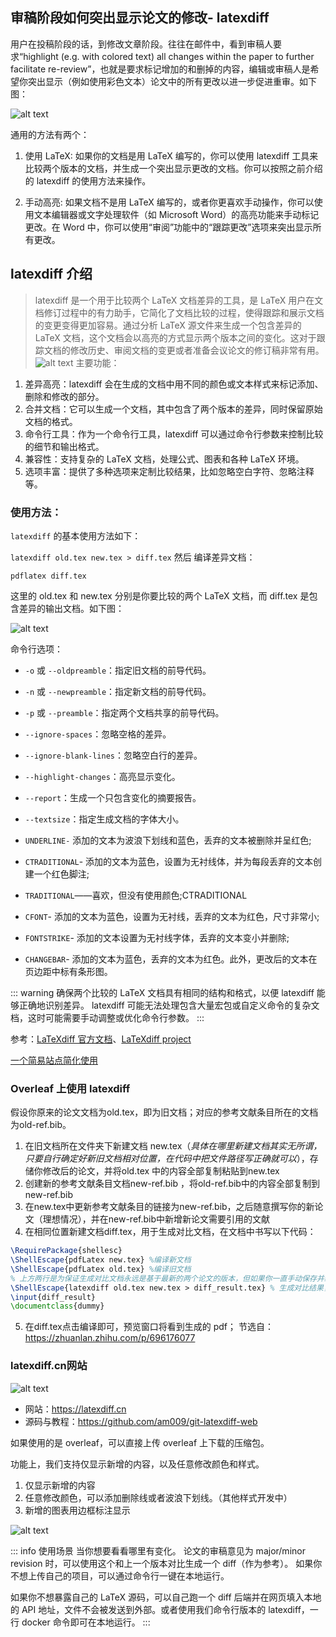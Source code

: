 ## 审稿阶段如何突出显示论文的修改- latexdiff

用户在投稿阶段的话，到修改文章阶段。往往在邮件中，看到审稿人要求“highlight (e.g. with colored text) all changes within the paper to further facilitate re-review”，也就是要求标记增加的和删掉的内容，编辑或审稿人是希望你突出显示（例如使用彩色文本）论文中的所有更改以进一步促进重审。如下图：

![alt text](./img/image1.png)

通用的方法有两个：

1. 使用 LaTeX: 如果你的文档是用 LaTeX 编写的，你可以使用 latexdiff 工具来比较两个版本的文档，并生成一个突出显示更改的文档。你可以按照之前介绍的 latexdiff 的使用方法来操作。

2. 手动高亮: 如果文档不是用 LaTeX 编写的，或者你更喜欢手动操作，你可以使用文本编辑器或文字处理软件（如 Microsoft Word）的高亮功能来手动标记更改。在 Word 中，你可以使用“审阅”功能中的“跟踪更改”选项来突出显示所有更改。

## latexdiff 介绍
> latexdiff 是一个用于比较两个 LaTeX 文档差异的工具，是 LaTeX 用户在文档修订过程中的有力助手，它简化了文档比较的过程，使得跟踪和展示文档的变更变得更加容易。通过分析 LaTeX 源文件来生成一个包含差异的 LaTeX 文档，这个文档会以高亮的方式显示两个版本之间的变化。这对于跟踪文档的修改历史、审阅文档的变更或者准备会议论文的修订稿非常有用。
![alt text](./img/image2.png)
主要功能：
1. 差异高亮：latexdiff 会在生成的文档中用不同的颜色或文本样式来标记添加、删除和修改的部分。
2. 合并文档：它可以生成一个文档，其中包含了两个版本的差异，同时保留原始文档的格式。
3. 命令行工具：作为一个命令行工具，latexdiff 可以通过命令行参数来控制比较的细节和输出格式。
4. 兼容性：支持复杂的 LaTeX 文档，处理公式、图表和各种 LaTeX 环境。
5. 选项丰富：提供了多种选项来定制比较结果，比如忽略空白字符、忽略注释等。

### 使用方法：
`latexdiff` 的基本使用方法如下：

`latexdiff old.tex new.tex > diff.tex`
然后 编译差异文档：

`pdflatex diff.tex`

这里的 old.tex 和 new.tex 分别是你要比较的两个 LaTeX 文档，而 diff.tex 是包含差异的输出文档。如下图：

![alt text](./img/image3.png)

命令行选项：
- `-o` 或 `--oldpreamble`：指定旧文档的前导代码。

- `-n` 或 `--newpreamble`：指定新文档的前导代码。

- `-p` 或 `--preamble`：指定两个文档共享的前导代码。

- `--ignore-spaces`：忽略空格的差异。

- `--ignore-blank-lines`：忽略空白行的差异。

- `--highlight-changes`：高亮显示变化。

- `--report`：生成一个只包含变化的摘要报告。

- `--textsize`：指定生成文档的字体大小。

- `UNDERLINE-` 添加的文本为波浪下划线和蓝色，丢弃的文本被删除并呈红色;

- `CTRADITIONAL`- 添加的文本为蓝色，设置为无衬线体，并为每段丢弃的文本创建一个红色脚注;

- `TRADITIONAL`——喜欢，但没有使用颜色;CTRADITIONAL

- `CFONT`- 添加的文本为蓝色，设置为无衬线，丢弃的文本为红色，尺寸非常小;

- `FONTSTRIKE`- 添加的文本设置为无衬线字体，丢弃的文本变小并删除;

- `CHANGEBAR`- 添加的文本为蓝色，丢弃的文本为红色。此外，更改后的文本在页边距中标有条形图。

::: warning
确保两个比较的 LaTeX 文档具有相同的结构和格式，以便 latexdiff 能够正确地识别差异。
latexdiff 可能无法处理包含大量宏包或自定义命令的复杂文档，这时可能需要手动调整或优化命令行参数。
:::

参考：[LaTeXdiff 官方文档](https://www.ctan.org/pkg/latexdiff)、[LaTeXdiff project](https://github.com/ftilmann/latexdiff/)

[一个简易站点简化使用](https://3142.nl/latex-diff/)

### Overleaf 上使用 latexdiff
假设你原来的论文文档为old.tex，即为旧文档；对应的参考文献条目所在的文档为old-ref.bib。

1. 在旧文档所在文件夹下新建文档 new.tex（_具体在哪里新建文档其实无所谓，只要自行确定好新旧文档相对位置，在代码中把文件路径写正确就可以_），存储你修改后的论文，并将old.tex 中的内容全部复制粘贴到new.tex
2. 创建新的参考文献条目文档new-ref.bib ，将old-ref.bib中的内容全部复制到new-ref.bib
3. 在new.tex中更新参考文献条目的链接为new-ref.bib，之后随意撰写你的新论文（理想情况），并在new-ref.bib中新增新论文需要引用的文献
4. 在相同位置新建文档diff.tex，用于生成对比文档，在文档中书写以下代码：
```LaTeX
\RequirePackage{shellesc}
\ShellEscape{pdfLatex new.tex} %编译新文档
\ShellEscape{pdfLatex old.tex} %编译旧文档
% 上方两行是为保证生成对比文档永远是基于最新的两个论文的版本，但如果你一直手动保存并编译论文，也可以不写上方两行
\ShellEscape{latexdiff old.tex new.tex > diff_result.tex} % 生成对比结果，即为diff_result.tex
\input{diff_result}
\documentclass{dummy}
```
5. 在diff.tex点击编译即可，预览窗口将看到生成的 pdf；
节选自：https://zhuanlan.zhihu.com/p/696176077

### latexdiff.cn网站

![alt text](./img/image4.png)

+ 网站：https://latexdiff.cn
+ 源码与教程：https://github.com/am009/git-latexdiff-web

如果使用的是 overleaf，可以直接上传 overleaf 上下载的压缩包。

功能上，我们支持仅显示新增的内容，以及任意修改颜色和样式。

1. 仅显示新增的内容
2. 任意修改颜色，可以添加删除线或者波浪下划线。（其他样式开发中）
3. 新增的图表用边框标注显示

![alt text](./img/image5.png)


::: info 使用场景
当你想要看看哪里有变化。
论文的审稿意见为 major/minor revision 时，可以使用这个和上一个版本对比生成一个 diff（作为参考）。
如果你不想上传自己的项目，可以通过命令行一键在本地运行。


如果你不想暴露自己的 LaTeX 源码，可以自己跑一个 diff 后端并在网页填入本地的 API 地址，文件不会被发送到外部。或者使用我们命令行版本的 latexdiff，一行 docker 命令即可在本地运行。
:::

